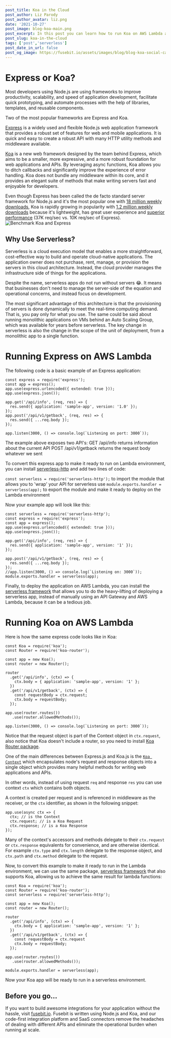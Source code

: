 ```yaml
---
post_title: Koa in the Cloud
post_author: Liz Parody
post_author_avatar: liz.png
date: '2021-10-27'
post_image: blog-koa-main.png
post_excerpt: In this post you can learn how to run Koa on AWS Lambda and the differences with Express.
post_slug: koa-in-the-cloud
tags: ['post','serverless']
post_date_in_url: false
post_og_image: https://fusebit.io/assets/images/blog/blog-koa-social-card.png
---
```


# Express or Koa? 

Most developers using Node.js are using frameworks to improve productivity, scalability, and speed of application development, facilitate quick prototyping, and automate processes with the help of libraries, templates, and reusable components.

Two of the most popular frameworks are Express and Koa. 

[Express](https://expressjs.com/) is a widely used and flexible Node.js web application framework that provides a robust set of features for web and mobile applications. It is quick and easy to create a robust API with many HTTP utility methods and middleware available.

[Koa](https://koajs.com/) is a new web framework designed by the team behind Express, which aims to be a smaller, more expressive, and a more robust foundation for web applications and APIs. By leveraging async functions, Koa allows you to ditch callbacks and significantly improve the experience of error handling. Koa does not bundle any middleware within its core, and it provides an elegant suite of methods that make writing servers fast and enjoyable for developers.

Even though Express has been called the de facto standard server framework for Node.js and it's the most popular one with [18 million weekly downloads](https://www.npmjs.com/package/express), Koa is rapidly growing in popularity with [1.2 million weekly downloads](https://www.npmjs.com/package/koa) because it's lightweight, has great user experience and [superior performance](https://www.fastify.io/benchmarks/) (37K req/sec vs. 10K req/sec of Express).
![Benchmark Koa and Express](blog-performance-koa-express.png "Benchmark Koa and Express")

## Why Use Serverless? 
Serverless is a cloud execution model that enables a more straightforward, cost-effective way to build and operate cloud-native applications. The application owner does not purchase, rent, manage, or provision the servers in this cloud architecture. Instead, the cloud provider manages the infrastructure side of things for the applications.

Despite the name, serverless apps do not run without servers 😂. It means that businesses don't need to manage the server-side of the equation and operational concerns, and instead focus on development.

The most significant advantage of this architecture is that the provisioning of servers is done dynamically to meet the real-time computing demand. That is, you pay only for what you use. The same could be said about running monolithic applications on VMs behind an Auto Scaling Group, which was available for years before serverless. The key change in serverless is also the change in the scope of the unit of deployment, from a monolithic app to a single function. 
# Running Express on AWS Lambda

The following code is a basic example of an Express application:

```
const express = require('express');
const app = express();
app.use(express.urlencoded({ extended: true }));
app.use(express.json());

app.get('/api/info', (req, res) => {
  res.send({ application: 'sample-app', version: '1.0' });
});
app.post('/api/v1/getback', (req, res) => {
  res.send({ ...req.body });
});

app.listen(3000, () => console.log(`Listening on port: 3000`));
```

The example above exposes two API's:
GET /api/info returns information about the current API
POST /api/v1/getback returns the request body whatever we sent

To convert this express app to make it ready to run on Lambda environment, you can install [serverless-http](https://www.npmjs.com/package/serverless-http) and add two lines of code:


`const serverless = require('serverless-http');` to import the module that allows you to 'wrap' your API for serverless use
`module.exports.handler = serverless(app);` to export the module and make it  ready to deploy on the Lambda environment

Now your example app will look like this:
```
const serverless = require('serverless-http');
const express = require('express');
const app = express();
app.use(express.urlencoded({ extended: true }));
app.use(express.json());

app.get('/api/info', (req, res) => {
  res.send({ application: 'sample-app', version: '1' });
});

app.post('/api/v1/getback', (req, res) => {
  res.send({ ...req.body });
});
//app.listen(3000, () => console.log(`Listening on: 3000`));
module.exports.handler = serverless(app);
```
Finally, to deploy the application on AWS Lambda, you can install the [serverless framework](https://www.npmjs.com/package/serverless) that allows you to do the heavy-lifting of deploying a serverless app, instead of manually using an API Gateway and AWS Lambda, because it can be a tedious job.

# Running Koa on AWS Lambda

Here is how the same express code looks like in Koa:

```
const Koa = require('koa');
const Router = require('koa-router');

const app = new Koa();
const router = new Router();

router
  .get('/api/info', (ctx) => {
    ctx.body = { application: 'sample-app', version: '1' };
  })
  .get('/api/v1/getback', (ctx) => {
    const requestBody = ctx.request;
    ctx.body = requestBody;
  });

app.use(router.routes())
   .use(router.allowedMethods());

app.listen(3000, () => console.log(`Listening on port: 3000`));
```

Notice that the request object is part of the Context object in `ctx.request`, also notice that Koa doesn't include a router, so you need to install [Koa Router package](https://www.npmjs.com/package/koa-router). 

One of the main differences between Express.js and Koa.js is the [`Koa Context`](https://koajs.com/#context) which encapsulates node's request and response objects into a single object which provides many helpful methods for writing web applications and APIs.

In other words, instead of using request `req` and response `res` you can use context `ctx` which contains both objects.

A context is created per request and is referenced in middleware as the receiver, or the `ctx` identifier, as shown in the following snippet:


```
app.use(async ctx => {
  ctx; // is the Context
  ctx.request; // is a Koa Request
  ctx.response; // is a Koa Response
});
```

Many of the context's accessors and methods delegate to their `ctx.request` or `ctx.response` equivalents for convenience, and are otherwise identical. For example `ctx.type` and `ctx.length` delegate to the response object, and `ctx.path` and `ctx.method` delegate to the request.

Now, to convert this example to make it ready to run in the Lambda environment, we can use the same package, [serverless framework](https://www.npmjs.com/package/serverless-http) that also supports Koa, allowing us to achieve the same result for lambda functions:


```
const Koa = require('koa');
const Router = require('koa-router');
const serverless = require('serverless-http');

const app = new Koa();
const router = new Router();

router
  .get('/api/info', (ctx) => {
    ctx.body = { application: 'sample-app', version: '1' };
  })
  .get('/api/v1/getback', (ctx) => {
    const requestBody = ctx.request
    ctx.body = requestBody;
  });

app.use(router.routes())
   .use(router.allowedMethods());

module.exports.handler = serverless(app);
```

Now your Koa app will be ready to run in a serverless environment. 

## Before you go…
If you want to build awesome integrations for your application without the hassle, visit [fusebit.io](https://fusebit.io/). Fusebit is written using Node.js and Koa, and our code-first integration platform and SaaS connectors remove the headaches of dealing with different APIs and eliminate the operational burden when running at scale.
